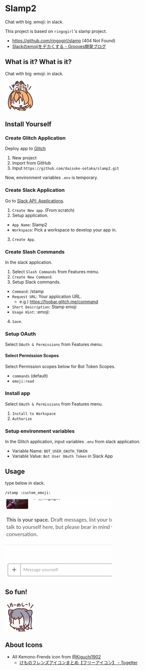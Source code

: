 # Slamp2
Chat with big :emoji: in slack.

This project is based on `ringogirl`'s slamp project.
- https://github.com/ringogirl/slamp (404 Not Found)
- [Slackのemojiをデカくする \- Grooves開発ブログ](https://tech.grooves.com/entry/2017/04/04/122107)

## What is it? What is it?

Chat with big :emoji: in slack.

![image](https://github.com/daisuke-ootaka/slamp2/blob/main/images/serval_chan.jpg)

## Install Yourself

### Create Glitch Application

Deploy app to [Glitch](https://glitch.com/)

1. New project
2. Import from GitHub
3. Input `https://github.com/daisuke-ootaka/slamp2.git`

Now, environment variables `.env` is temporary.

### Create Slack Application

Go to [Slack API: Applications](https://api.slack.com/apps).

1. `Create New app`. (From scratch)
2. Setup application.
  - `App Name`: Slamp2
  - `Workspace`: Pick a workspace to develop your app in.
3. `Create App`.

### Create Slash Commands

In the slack application.

1. Select `Slash Commands` from Features menu.
2. `Create New Command`.
3. Setup Slack commands.
  - `Command`: /stamp
  - `Request URL`: Your application URL.
      - e.g.) https://foobar.glitch.me/command
  - `Short Description`: Stamp emoji
  - `Usage Hint`: :emoji:
4. `Save`.

### Setup OAuth

Select `OAuth & Permissions` from Features menu.

#### Select Permission Scopes

Select Permission scopes below for Bot Token Scopes.

- `commands` (default)
- `emoji:read`

### Install app

Select `OAuth & Permissions` from Features menu.

1. `Install to Workspace`
2. `Authorize`

### Setup environment variables

In the Glitch application, input variables `.env` from slack application.

- Variable Name: `BOT_USER_OAUTH_TOKEN`
- Variable Value: `Bot User OAuth Token` in Slack App

## Usage

type below in slack.

`/stamp :custom_emoji:`

![image](https://github.com/daisuke-ootaka/slamp2/blob/main/images/stamp.gif)


## So fun!

![image](https://github.com/daisuke-ootaka/slamp2/blob/main/images/kotsume_kawauso.jpg)

## About Icons
- All Kemono-Frends icon from <a href="https://twitter.com/Kiguchi1902">@Kiguchi1902</a>
    - <a href="https://togetter.com/li/1088229">けものフレンズアイコンまとめ【フリーアイコン】 - Togetter</a>
